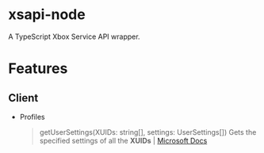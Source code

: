 # xsapi-node
 A TypeScript Xbox Service API wrapper.

# Features
## Client
  * Profiles
     > getUserSettings(XUIDs: string[], settings: UserSettings[]) Gets the specified settings of all the **XUIDs** |  [Microsoft Docs](https://learn.microsoft.com/en-us/gaming/gdk/_content/gc/reference/live/rest/uri/profilev2/uri-usersbatchprofilesettingspost)
